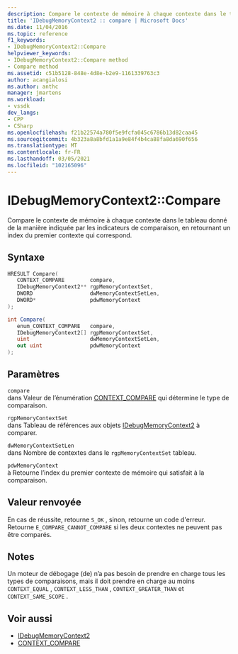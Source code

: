 ```yaml
---
description: Compare le contexte de mémoire à chaque contexte dans le tableau donné de la manière indiquée par les indicateurs de comparaison, en retournant un index du premier contexte qui correspond.
title: 'IDebugMemoryContext2 :: compare | Microsoft Docs'
ms.date: 11/04/2016
ms.topic: reference
f1_keywords:
- IDebugMemoryContext2::Compare
helpviewer_keywords:
- IDebugMemoryContext2::Compare method
- Compare method
ms.assetid: c51b5128-848e-4d8e-b2e9-1161339763c3
author: acangialosi
ms.author: anthc
manager: jmartens
ms.workload:
- vssdk
dev_langs:
- CPP
- CSharp
ms.openlocfilehash: f21b22574a780f5e9fcfa045c6786b13d82caa45
ms.sourcegitcommit: 4b323a8a8bfd1a1a9e84f4b4ca88fa8da690f656
ms.translationtype: MT
ms.contentlocale: fr-FR
ms.lasthandoff: 03/05/2021
ms.locfileid: "102165096"
---
```

# <a name="idebugmemorycontext2compare"></a>IDebugMemoryContext2::Compare
Compare le contexte de mémoire à chaque contexte dans le tableau donné de la manière indiquée par les indicateurs de comparaison, en retournant un index du premier contexte qui correspond.

## <a name="syntax"></a>Syntaxe

```cpp
HRESULT Compare( 
   CONTEXT_COMPARE        compare,
   IDebugMemoryContext2** rgpMemoryContextSet,
   DWORD                  dwMemoryContextSetLen,
   DWORD*                 pdwMemoryContext
);
```

```csharp
int Compare(
   enum_CONTEXT_COMPARE   compare,
   IDebugMemoryContext2[] rgpMemoryContextSet,
   uint                   dwMemoryContextSetLen,
   out uint               pdwMemoryContext
);
```

## <a name="parameters"></a>Paramètres
`compare`\
dans Valeur de l’énumération [CONTEXT_COMPARE](../../../extensibility/debugger/reference/context-compare.md) qui détermine le type de comparaison.

`rgpMemoryContextSet`\
dans Tableau de références aux objets [IDebugMemoryContext2](../../../extensibility/debugger/reference/idebugmemorycontext2.md) à comparer.

`dwMemoryContextSetLen`\
dans Nombre de contextes dans le `rgpMemoryContextSet` tableau.

`pdwMemoryContext`\
à Retourne l’index du premier contexte de mémoire qui satisfait à la comparaison.

## <a name="return-value"></a>Valeur renvoyée
 En cas de réussite, retourne `S_OK` , sinon, retourne un code d'erreur. Retourne `E_COMPARE_CANNOT_COMPARE` si les deux contextes ne peuvent pas être comparés.

## <a name="remarks"></a>Notes
 Un moteur de débogage (de) n’a pas besoin de prendre en charge tous les types de comparaisons, mais il doit prendre en charge au moins `CONTEXT_EQUAL` , `CONTEXT_LESS_THAN` , `CONTEXT_GREATER_THAN` et `CONTEXT_SAME_SCOPE` .

## <a name="see-also"></a>Voir aussi
- [IDebugMemoryContext2](../../../extensibility/debugger/reference/idebugmemorycontext2.md)
- [CONTEXT_COMPARE](../../../extensibility/debugger/reference/context-compare.md)
